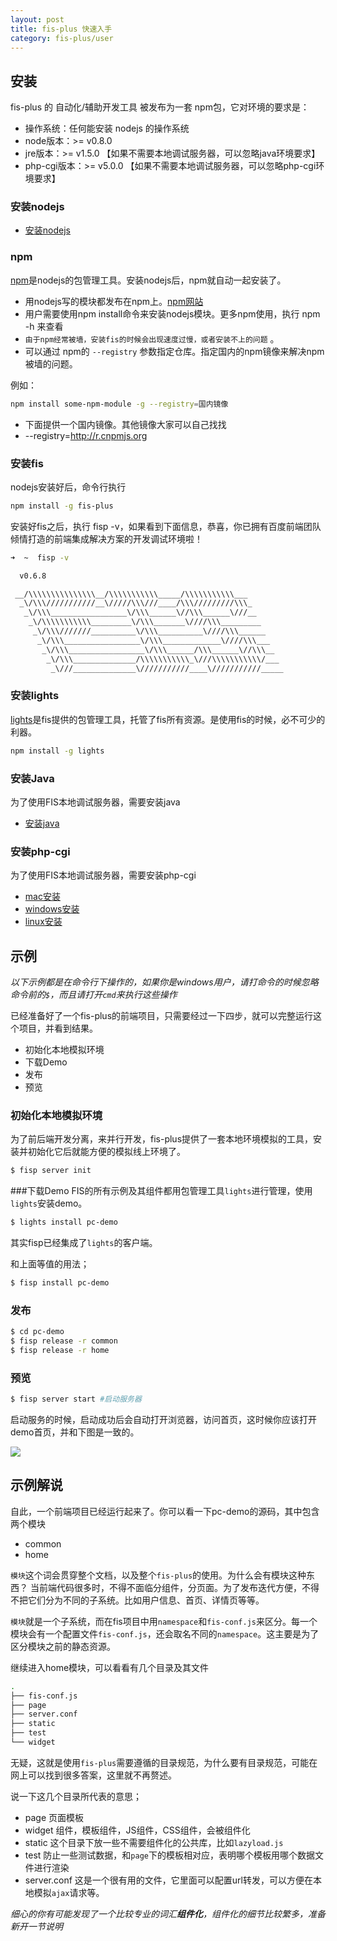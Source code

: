```yaml
---
layout: post
title: fis-plus 快速入手
category: fis-plus/user
---
```


## 安装

fis-plus 的 自动化/辅助开发工具 被发布为一套 npm包，它对环境的要求是：

* 操作系统：任何能安装 nodejs 的操作系统
* node版本：>= v0.8.0
* jre版本：>= v1.5.0 【如果不需要本地调试服务器，可以忽略java环境要求】
* php-cgi版本：>= v5.0.0 【如果不需要本地调试服务器，可以忽略php-cgi环境要求】

### 安装nodejs

* [安装nodejs](http://nodejs.org/)

### npm

[npm](https://www.npmjs.org/)是nodejs的包管理工具。安装nodejs后，npm就自动一起安装了。

* 用nodejs写的模块都发布在npm上。[npm网站](https://www.npmjs.org/)
* 用户需要使用npm install命令来安装nodejs模块。更多npm使用，执行 npm -h 来查看
* ``由于npm经常被墙，安装fis的时候会出现速度过慢，或者安装不上的问题`` 。
* 可以通过 npm的 ``--registry`` 参数指定仓库。指定国内的npm镜像来解决npm被墙的问题。

例如： 

```bash
npm install some-npm-module -g --registry=国内镜像
```
* 下面提供一个国内镜像。其他镜像大家可以自己找找
* --registry=http://r.cnpmjs.org

### 安装fis

nodejs安装好后，命令行执行

```bash
npm install -g fis-plus
```

安装好fis之后，执行 fisp -v，如果看到下面信息，恭喜，你已拥有百度前端团队倾情打造的前端集成解决方案的开发调试环境啦！

```bash
➜  ~  fisp -v

  v0.6.8

 __/\\\\\\\\\\\\\\\__/\\\\\\\\\\\_____/\\\\\\\\\\\___
  _\/\\\///////////__\/////\\\///____/\\\/////////\\\_
   _\/\\\_________________\/\\\______\//\\\______\///__
    _\/\\\\\\\\\\\_________\/\\\_______\////\\\_________
     _\/\\\///////__________\/\\\__________\////\\\______
      _\/\\\_________________\/\\\_____________\////\\\___
       _\/\\\_________________\/\\\______/\\\______\//\\\__
        _\/\\\______________/\\\\\\\\\\\_\///\\\\\\\\\\\/___
         _\///______________\///////////____\///////////_____
```

### 安装lights

[lights](http://lights.baidu.com)是fis提供的包管理工具，托管了fis所有资源。是使用fis的时候，必不可少的利器。

```bash
npm install -g lights
```

### 安装Java

为了使用FIS本地调试服务器，需要安装java

* [安装java](http://java.com/)

### 安装php-cgi

为了使用FIS本地调试服务器，需要安装php-cgi

* [mac安装](https://gist.github.com/xiangshouding/9359739)
* [windows安装](https://gist.github.com/lily-zhangying/9295c5221fa29d429d52)
* [linux安装](https://github.com/fouber/install-php-cgi-1)

## 示例
_以下示例都是在命令行下操作的，如果你是windows用户，请打命令的时候忽略命令前的`$`，而且请打开`cmd`来执行这些操作_

已经准备好了一个fis-plus的前端项目，只需要经过一下四步，就可以完整运行这个项目，并看到结果。

- 初始化本地模拟环境
- 下载Demo
- 发布
- 预览

### 初始化本地模拟环境
为了前后端开发分离，来并行开发，fis-plus提供了一套本地环境模拟的工具，安装并初始化它后就能方便的模拟线上环境了。

```bash
$ fisp server init
```

###下载Demo
FIS的所有示例及其组件都用包管理工具`lights`进行管理，使用`lights`安装demo。
```bash
$ lights install pc-demo
```
其实fisp已经集成了`lights`的客户端。

和上面等值的用法；

```bash
$ fisp install pc-demo
```

### 发布

```bash
$ cd pc-demo
$ fisp release -r common
$ fisp release -r home
```

### 预览

```bash
$ fisp server start #启动服务器
```
启动服务的时候，启动成功后会自动打开浏览器，访问首页，这时候你应该打开demo首页，并和下图是一致的。

![]({{site.img}}/fis-plus/demo-index.png)


## 示例解说

自此，一个前端项目已经运行起来了。你可以看一下pc-demo的源码，其中包含两个模块

- common
- home

`模块`这个词会贯穿整个文档，以及整个`fis-plus`的使用。为什么会有模块这种东西？
当前端代码很多时，不得不面临分组件，分页面。为了发布迭代方便，不得不把它们分为不同的子系统。比如用户信息、首页、详情页等等。

`模块`就是一个子系统，而在fis项目中用`namespace`和`fis-conf.js`来区分。每一个模块会有一个配置文件`fis-conf.js`，还会取名不同的`namespace`。这主要是为了区分模块之前的静态资源。

继续进入home模块，可以看看有几个目录及其文件

```bash
.
├── fis-conf.js
├── page
├── server.conf
├── static
├── test
└── widget
```

无疑，这就是使用`fis-plus`需要遵循的目录规范，为什么要有目录规范，可能在网上可以找到很多答案，这里就不再赘述。

说一下这几个目录所代表的意思；

- page 页面模板
- widget 组件，模板组件，JS组件，CSS组件，会被组件化
- static 这个目录下放一些不需要组件化的公共库，比如`lazyload.js`
- test 防止一些测试数据，和`page`下的模板相对应，表明哪个模板用哪个数据文件进行渲染
- server.conf 这是一个很有用的文件，它里面可以配置url转发，可以方便在本地模拟`ajax`请求等。

_细心的你有可能发现了一个比较专业的词汇**组件化**，组件化的细节比较繁多，准备新开一节说明_

